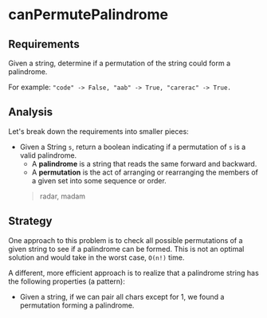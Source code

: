 # canPermutePalindrome

## Requirements
Given a string, determine if a permutation of the string could form a palindrome.

For example:
`"code" -> False, "aab" -> True, "carerac" -> True.`


## Analysis
Let's break down the requirements into smaller pieces:
- Given a String `s`, return a boolean indicating if a permutation of `s` is a valid palindrome.
  - A **palindrome** is a string that reads the same forward and backward.
  - A **permutation** is the act of arranging or rearranging the members of a given set into some sequence or order.
  > radar, madam

## Strategy
One approach to this problem is to check all possible permutations of a given string to see if a palindrome can be formed.  This is not an optimal solution and would take in the worst case, `O(n!)` time.

A different, more efficient approach is to realize that a palindrome string has the following properties (a pattern):
- Given a string, if we can pair all chars except for 1, we found a permutation forming a palindrome.
